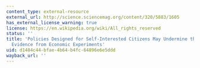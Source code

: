 ```yaml
---
content_type: external-resource
external_url: http://science.sciencemag.org/content/320/5883/1605
has_external_license_warning: true
license: https://en.wikipedia.org/wiki/All_rights_reserved
status: ''
title: 'Policies Designed for Self-Interested Citizens May Undermine the Moral Sentiments:
  Evidence from Economic Experiments'
uid: d1484c44-bfae-4b64-b4fc-64896e6e5ddd
wayback_url: ''
---
```

